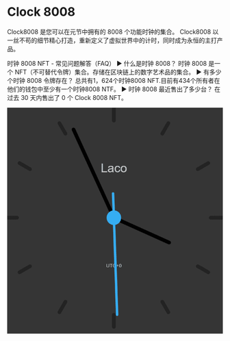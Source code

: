 # Clock 8008

Clock8008 是您可以在元节中拥有的 8008 个功能时钟的集合。 Clock8008 以一丝不苟的细节精心打造，重新定义了虚拟世界中的计时，同时成为永恒的主打产品。

时钟 8008 NFT - 常见问题解答（FAQ）
▶ 什么是时钟 8008？
时钟 8008 是一个 NFT（不可替代令牌）集合。存储在区块链上的数字艺术品的集合。
▶ 有多少个时钟 8008 令牌存在？
总共有1，624个时钟8008 NFT.目前有434个所有者在他们的钱包中至少有一个时钟8008 NTF。
▶ 时钟 8008 最近售出了多少台？
在过去 30 天内售出了 0 个 Clock 8008 NFT。

![nft](微信截图_20220902195333.png)
